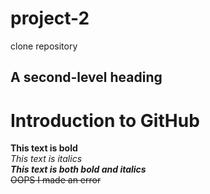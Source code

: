 # project-2
clone repository
## A second-level heading
# Introduction to GitHub
**This text is bold**\
*This text is italics*\
***This text is both bold and italics***\
~~OOPS I made an error~~
